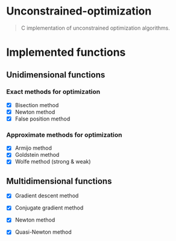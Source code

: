 # Unconstrained-optimization

> C implementation of unconstrained optimization algorithms.

# Implemented functions

## Unidimensional functions

### Exact methods for optimization

- [x] Bisection method
- [x] Newton method
- [x] False position method

### Approximate methods for optimization

- [x] Armijo method
- [x] Goldstein method
- [x] Wolfe method (strong & weak)

## Multidimensional functions

- [x] Gradient descent method
- [x] Conjugate gradient method
- [x] Newton method
- [x] Quasi-Newton method 

